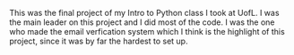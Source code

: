 This was the final project of my Intro to Python class I took at UofL. I was the main leader on this project and I did most of the code. I was the one who made the email verfication system which I think is the highlight of this project, since it was by far the hardest to set up.
